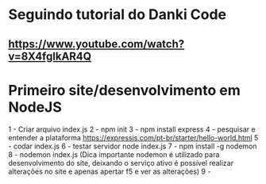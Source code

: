 # Seguindo tutorial do Danki Code
## https://www.youtube.com/watch?v=8X4fglkAR4Q

# Primeiro site/desenvolvimento em NodeJS

1 - Criar arquivo index.js
2 - npm init
3 - npm install express
4 - pesquisar e entender a plataforma https://expressjs.com/pt-br/starter/hello-world.html
5 - codar index.js
6 - testar servidor node index.js
7 - npm install -g nodemon
8 - nodemon index.js
    (Dica importante nodemon é utilizado para desenvolvimento do site, deixando o serviço ativo é possível realizar alterações no site e apenas apertar f5 e ver as alterações)
9 - 
